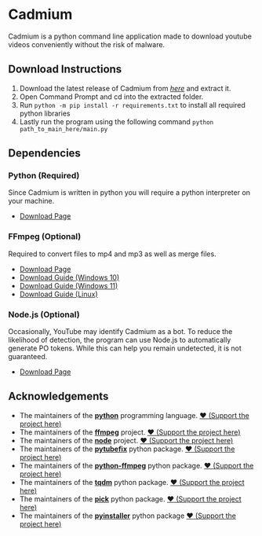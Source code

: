 # Cadmium

Cadmium is a python command line application made to download youtube videos conveniently without the risk of malware.

## Download Instructions

1. Download the latest release of Cadmium from [*here*](https://github.com/Jodenee/Cadmium/releases) and extract it.
2. Open Command Prompt and cd into the extracted folder.
3. Run `python -m pip install -r requirements.txt` to install all required python libraries 
4. Lastly run the program using the following command `python path_to_main_here/main.py`

## Dependencies

### Python (Required)
Since Cadmium is written in python you will require a python interpreter on your machine. 

* [Download Page](https://www.python.org/downloads/)

### FFmpeg (Optional)
Required to convert files to mp4 and mp3 as well as merge files.

* [Download Page](https://ffmpeg.org/download.html) 
* [Download Guide (Windows 10)](https://www.youtube.com/watch?v=IECI72XEox0&ab_channel=TroubleChute)
* [Download Guide (Windows 11)](https://www.youtube.com/watch?v=jZLqNocSQDM)
* [Download Guide (Linux)](https://www.youtube.com/watch?v=gyf-AekgQL0)

### Node.js (Optional)
Occasionally, YouTube may identify Cadmium as a bot. To reduce the likelihood of detection, the program can use Node.js to automatically generate PO tokens. While this can help you remain undetected, it is not guaranteed.

* [Download Page](https://nodejs.org/) 

## Acknowledgements

* The maintainers of the [**python**](https://www.python.org/) programming language. [❤️ (Support the project here)](https://www.python.org/psf/donations/)
* The maintainers of the [**ffmpeg**](https://github.com/aisk/pick) project. [❤️ (Support the project here)](https://ffmpeg.org/donations.html)
* The maintainers of the [**node**](https://github.com/nodejs/node) project. [❤️ (Support the project here)](https://github.com/sponsors/nodejs)
* The maintainers of the [**pytubefix**](https://github.com/JuanBindez/pytubefix) python package. [❤️ (Support the project here)](https://github.com/sponsors/JuanBindez)
* The maintainers of the [**python-ffmpeg**](https://github.com/jonghwanhyeon/python-ffmpeg) python package. [❤️ (Support the project here)](https://github.com/jonghwanhyeon/python-ffmpeg)
* The maintainers of the [**tqdm**](https://github.com/tqdm/tqdm) python package. [❤️ (Support the project here)](https://github.com/sponsors/tqdm)
* The maintainers of the [**pick**](https://github.com/aisk/pick) python package. [❤️ (Support the project here)](https://github.com/aisk/pick)
* The maintainers of the [**pyinstaller**](https://github.com/pyinstaller/pyinstaller) python package [❤️ (Support the project here)](https://github.com/sponsors/Legorooj)